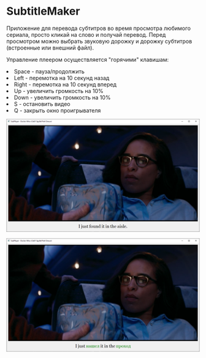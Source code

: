 # SubtitleMaker

Приложение для перевода субтитров во время просмотра любимого сериала, просто кликай на слово и получай перевод.
Перед просмотром можно выбрать звуковую дорожку и дорожку субтитров (встроенные или внешний файл).

Управление плеером осуществляется "горячими" клавишам:
<li> Space - пауза/продолжить </li>
<li> Left - перемотка на 10 секунд назад </li>
<li> Right - перемотка на 10 секунд вперед </li>
<li> Up - увеличить громкость на 10% </li>
<li> Down - увеличить громкость на 10% </li>
<li> S - остановить видео </li>
<li> Q - закрыть окно проигрывателя </li>

![alt text](https://github.com/Pflokki/SubtitleMaker/blob/master/Screenshots/SubPlayer%20-%20sub-eng.png?raw=true)

![alt text](https://github.com/Pflokki/SubtitleMaker/blob/master/Screenshots/SubPlayer%20-%20sub-rus.png?raw=true)
